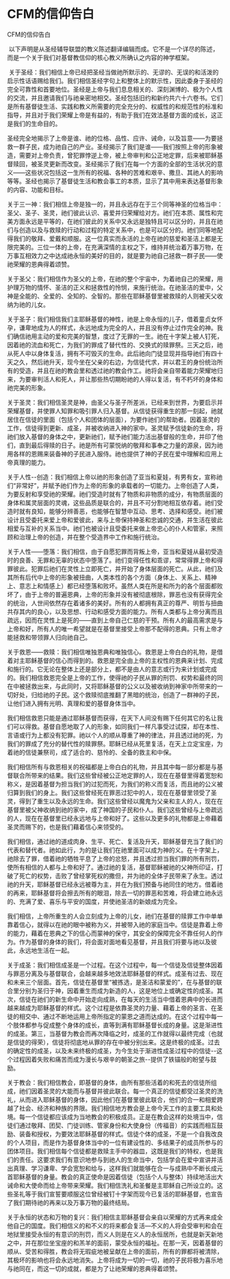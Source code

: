 # CFM的信仰告白



<p>CFM的信仰告白</p>

<p>&nbsp;以下声明是从圣经辅导联盟的教义陈述翻译编辑而成。它不是一个详尽的陈述，而是一个关于我们对基督教信仰的核心教义所确认之内容的神学框架。</p>

<p>&nbsp;关于圣经：我们相信上帝已经把圣经当做祂所默示的、无谬的、无误的和活泼的启示性话语赐给我们。我们相信圣经字句上和整体上的默示性，因此委身于圣经的完全可靠性和首要地位。圣经是上帝与我们息息相关的、深刻渊博的、极为个人性的交流，并且邀请我们与祂亲密地相交。圣经包括旧约和新约共六十六卷书。它们是所有基督徒生活、实践和教义所需要的完全充分的、权威性的和规范性的标准和指导，并且对于我们荣耀上帝是有益的，有助于我们在效法基督方面的成长，这正是我们的生命目的。</p>

<p>圣经完全地揭示了上帝是谁、祂的位格、品性、应许、诫命，以及旨意——为要拯救一群子民，成为祂自己的产业。圣经揭示了我们是谁——我们按照上帝的形象被造，需要对上帝负责，曾犯罪悖逆上帝，被上帝审判和公正地定罪，后来被耶稣基督赎回，被圣灵更新而改变。圣经揭示了我们在每一个方面的全部的生活状况的意义——这些状况包括这一生所有的祝福、各种的苦难和艰辛、撒旦、其祂人的影响等等。圣经也揭示了基督徒生活和教会事工的本质，显示了其中用来表达基督形象的内容、功能和目标。</p>

<p>关于三一神：我们相信上帝是独一的，并且永远存在于三个同等神圣的位格当中：圣父、圣子、圣灵，祂们彼此认识、喜爱并归荣耀给对方。祂们在本质、属性和完美方面永远是平等的，在祂们彼此的关系中又永远是独特且可以区分的，并且在祂们与创造以及与救赎的行动和过程的特定关系中，也是可以区分的。祂们同等地配得我们的敬拜、爱戴和顺服。这一位真实而永活的上帝在祂的慈爱和圣洁上都是无限完美的。三位一体的上帝，在充满深情的主权之下，维持并统治着万事万物，在万事互相效力之中达成祂永恒的美好的目的，就是要为祂自己拯救一群子民——使祂荣耀的恩典得着颂赞。</p>

<p>关于圣父：我们相信作为圣父的上帝，在祂的整个宇宙中，为着祂自己的荣耀，用护理万物的情怀、圣洁的正义和拯救性的怜悯，来施行统治。在祂圣洁的爱中，父神是全能的、全爱的、全知的、全智的。那些在耶稣基督里被救赎的人则被天父收纳为祂的儿女。</p>

<p>关于圣子：我们相信我们主耶稣基督的神性，祂是上帝永恒的儿子，借着童贞女怀孕，谦卑地成为人的样式，永远地成为完全的人，并且没有停止过作完全的神。我们确信祂用主动的爱和完美的智慧，度过了无罪的一生。祂在十字架上被人钉死，因着祂的流血和死亡，为我们的罪成了替代性的、交换式的赎罪祭。三天之后，祂从死人中以身体复活，拥有不可毁灭的生命。此后祂向门徒显现并指导祂们有四十天之久，然后祂升天，现今坐在父亲的右边，为信徒代求，并以君王的身份统治所有的受造，并且在祂的教会里和透过祂的教会作工。祂将会亲自带着能力荣耀地归来，为要审判活人和死人，并让那些热切期盼祂的人得以复活，有不朽坏的身体和祂完美的形象。</p>

<p>关于圣灵：我们相信圣灵是神，由圣父与圣子所差派，已经来到世界，为要启示并荣耀基督，并使罪人知罪和吸引罪人归入基督。从信徒获得重生的那一刻起，祂就居住在信徒的里面（包括个人和团体的层面），为要作祂们的帮助者。因着圣灵的工作，信徒得到更新、成圣，并被收纳进入神的家中。圣灵赋予信徒新的生命，将祂们放入基督的身体之中，更新祂们，赋予祂们能力活出基督般的生命，并印了他们，直到最后得赎的日子。祂是所有可蒙悦纳的敬拜和事奉之力量的源泉，因为祂用各样的恩赐来装备神的子民进入服侍。祂也提供了神的子民在爱中理解和应用上帝真理的能力。</p>

<p>关于人性--创造：我们相信上帝以祂的形象创造了亚当和夏娃，有男有女，宣称祂们“非常好”，并赋予祂们作为上帝的形象的承载者的一切能力。上帝创造了人类，为要反射和享受祂的荣耀。祂们受造时就有了物质和非物质的成分，有物质层面的身体和属灵层面的灵魂，这些品质是联合的，并且不可分割地相互依存着。祂们受造时就有良知，能够分辨善恶，也能够在智慧中互动、思考、选择和感受。祂们被设计且受委托来爱上帝和爱彼此，来与上帝保持神圣和忠诚的交通，并生活在彼此相爱与互补的关系当中。祂们也被设计且受委托来做上帝忠心的仆人和管家，来照顾和治理上帝的创造，并在整个受造界中工作和施行统治。</p>

<p>关于人性——堕落：我们相信，由于自愿犯罪而背叛上帝，亚当和夏娃从最初受造时的良善、无罪和无辜的状态中堕落了。祂们变得任性和乖谬，常常得罪上帝和得罪彼此。犯罪后祂们在灵性上立即死亡，并开始了身体层面的死亡。从此，祂们及其所有后代中上帝的形象被扭曲，人类本性的各个方面（身体上、关系上、精神上、意志上和情感上）都已经堕落和败坏。虽然人类在所是和所为的各个层面都败坏了，由于上帝的普遍恩典，上帝的形象并没有被彻底根除，罪恶也没有获得完全的统治，人世间依然存在着诸多的美好。所有的人都拥有真正的尊严、明哲与扭曲共存其内的良心，以及思想、行动和感受方面的能力。所有人类都与上帝分离而且疏远，因而在灵性上是死的——直到上帝自己仁慈的干预。所有人的最高需求是与上帝和好，所有人的唯一希望就是在基督里接受上帝那不配得的恩典。只有上帝才能拯救和带领罪人归向祂自己。</p>

<p>关于救恩——救赎：我们相信唯独恩典和唯独信心。救恩是上帝白白的礼物，是借着对主耶稣基督的信心而得到的。救恩是完全由上帝的主权性的恩典来计划、完成和施行的。它无论在整体上还是部分上，都不是由人的意志或行为来计划或完成的。我们相信救恩完全是上帝的工作，使得祂的子民从罪的刑罚、权势和最终的同在中被拯救出来，与此同时，又将耶稣基督的公义以及被收纳到神家中所带来的一切好处，归给祂的子民。这个救赎彻底推翻了黑暗的统治，创造了一群神的子民，让他们进入拥有光明、真理和爱的基督身体当中。</p>

<p>我们相信救恩只能是通过耶稣基督而获得，在天下人间没有赐下任何其它的名让我们可以得救。基督自愿地取了人的形象，如同我们一样凡事受过试探，却在本性、言语或行为上都没有犯罪。祂以个人的顺从尊重了神的律法，并且透过祂的死，为我们的罪成了充分的替代性的赎罪祭。耶稣已经从死里复活，在天上立定宝座，为着祂的信徒兼祭司，成了适合的、慈怜的、全备的救主和中保。</p>

<p>我们相信所有与救恩相关的祝福都是上帝白白的礼物，并且其中每一部分都是与基督联合所带来的结果。我们这些曾经被公正地定罪的人，现在在基督里得着宽恕和称义，是因着基督为担当我们的过犯而死，为我们的称义而复活，而且祂的公义被归算到我们的身上。我们这些曾经死在罪恶过犯中的人，现在在基督里领受了圣灵，得到了重生以及永远的生命。我们这些曾经以魔鬼为父亲和主人的人，现在在基督里被父神收纳到祂的家中，成了神国的子民和仆人。我们这些曾经与上帝疏远的人，现在在基督里已经永远地与上帝和好了。这些以及更多的礼物都是上帝藉着圣灵而赐下的，也是我们藉着信心来领受的。</p>

<p>我们相信，通过祂的道成肉身、生平、死亡、复活及升天，耶稣基督充当了我们的代表和替代者。祂如此行，为的是让我们在祂里面可以成为神的义。在十字架上，祂除去了罪，借着祂的牺牲平息了上帝的忿怒，并且透过担当我们罪的所有刑罚，使所有相信的人都与上帝和好了。通过祂的复活，基督耶稣被祂的父神所印证，打破了死亡的权势，击败了曾经掌死权的撒但，并为祂的全体子民带来了永生。透过祂的升天，耶稣基督已经永远被尊为主，并在为我们预备与祂同住的地方。借着祂的再来，耶稣基督将会擦去所有的眼泪，除去一切的罪恶和苦难，将会建立祂永远的、充满了爱、喜乐与平安的国度，并使祂圣洁的新娘成为完全。</p>

<p>我们相信，上帝所重生的人会立刻成为上帝的儿女，祂们在基督的赎罪工作中单单靠着信心，就得以在祂的眼中被称为义，并被带入祂的家庭当中。信徒是靠着上帝的能力，藉着在恩典之下的信心而蒙神的保守，其安全的保障完全不靠任何人的作为。作为基督的身体的我们，将会面对面地看见基督，并且我们将要与祂以及彼此，永远地生活在一起。</p>

<p>关于成圣：我们相信成圣是一个过程。在这个过程中，每一个信徒及信徒整体因着与罪恶分离及与基督联合，会越来越多地效法耶稣基督的样式。成圣有过去、现在和未来三个层面。首先，信徒在基督里“被拣选，是圣洁和蒙爱的”，在与基督的联合里分别为圣归于神，因着重生而成为新造的人，这是地位上或确定性的成圣。其次，信徒在祂们的新生命中开始走向成熟，在每天的生活当中借着恩典中的长进而越来越成为耶稣基督的样式。这个过程是依靠圣灵的力量、藉着上帝的圣言、在圣徒的相交中、通过不断地运用上帝所指定的蒙恩之道而达成的。在这个过程中每一个肢体都参与促成整个身体的成长，直等到满有耶稣基督长成的身量。这是渐进性的成圣。第三，当基督为教会而再次降临之时，成圣的工作就得以最终完成（也就是信徒的得荣），信徒将彻底地从罪的存在中被分别出来。这是终极的成圣。过去的确定性的成圣，以及未来终极的成圣，为今生处于渐进性成圣过程中的信徒--这个过程因着失败和痛苦而成为漫长与艰辛的朝圣之旅--提供了铁锚般的盼望与鼓励。</p>

<p>关于教会：我们相信教会，即基督的身体，由所有那些活着的和死去的信徒所组成，祂们因着圣灵的大能而与基督并彼此联合。每一个真正的信徒都受过圣灵的洗礼，从而进入耶稣基督的身体，因此他们在基督里彼此联合，他们的合一和相爱跨越了社会、经济和种族的界限。我们相信地方教会是上帝今天工作的主要工具和处境。每一个信徒都应该成为当地教会的积极成员。正是在教会这样的处境当中，信徒们通过敬拜、团契、门徒训练、管家身份和大使身份（传福音）的实践而相互鼓励、装备和授权，为要效法耶稣基督的样式。信徒个体的成圣，不是一个自我改良的个人项目，而是作为基督身体当中的一位有建设性的、多结果子的成员所参与的团体项目。我们相信每个信徒都是救赎主手中的器皿，这既是我们的特权，也是我们的责任。这要求我们有意识地参与到祂人的生命当中，包括学会在爱中宣讲并活出真理、学习谦卑、学会宽恕和给与，这样我们就能够在合一与成熟中不断长成元首耶稣基督的身量。教会的真正使命是因着信徒（包括个人与整体）持续地活出大诫命和大使命而给上帝带来荣耀。我们相信洗礼和圣餐是主耶稣自己所设立的。这些圣礼等于我们宣誓要顺服这位曾经被钉十字架而现今已复活的耶稣基督，也宣告了我们期待祂的再来以及万事万物的最终结局。</p>

<p>关于永恒的状态和万物的复兴：我们相信主耶稣基督会亲自以荣耀的方式再来成全他自己的国度。我们相信义的和不义的将来都会复活—不义的人将会受审判和会在地狱里接受永恒的有意识的刑罚，而义人则是在义人的永恒居所，也就是新天新地之中，并在那位坐宝座的和羔羊的面前，蒙受永恒的福祉。在那一天，因着基督的顺从、受苦和得胜，教会将无瑕疵地被呈献在上帝的面前，所有的罪都将被清除，其极坏的影响也将会永远地消失。上帝将成为一切的一切，祂的子民将极为喜乐地与祂同在，而这一切的成就，都是为了让祂荣耀的恩典得着颂赞。</p>